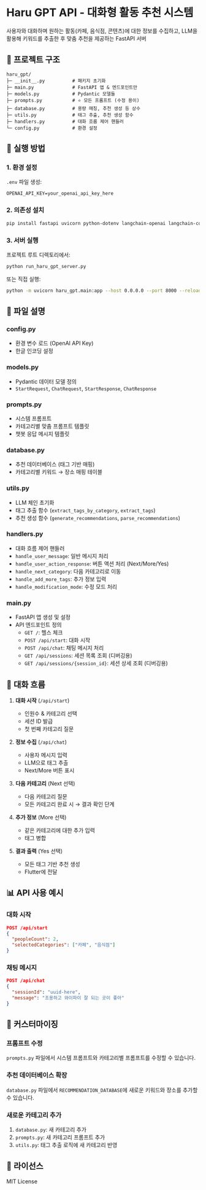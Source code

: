 # Haru GPT API - 대화형 활동 추천 시스템

사용자와 대화하며 원하는 활동(카페, 음식점, 콘텐츠)에 대한 정보를 수집하고,
LLM을 활용해 키워드를 추출한 후 맞춤 추천을 제공하는 FastAPI 서버

## 📁 프로젝트 구조

```
haru_gpt/
├─ __init__.py          # 패키지 초기화
├─ main.py              # FastAPI 앱 & 엔드포인트만
├─ models.py            # Pydantic 모델들
├─ prompts.py           # ⭐ 모든 프롬프트 (수정 용이)
├─ database.py          # 용량 매칭, 추천 생성 등 상수
├─ utils.py             # 태그 추출, 추천 생성 함수
├─ handlers.py          # 대화 흐름 제어 핸들러
└─ config.py            # 환경 설정
```

## 🚀 실행 방법

### 1. 환경 설정

`.env` 파일 생성:
```
OPENAI_API_KEY=your_openai_api_key_here
```

### 2. 의존성 설치

```bash
pip install fastapi uvicorn python-dotenv langchain-openai langchain-core
```

### 3. 서버 실행

프로젝트 루트 디렉토리에서:
```bash
python run_haru_gpt_server.py
```

또는 직접 실행:
```bash
python -m uvicorn haru_gpt.main:app --host 0.0.0.0 --port 8000 --reload
```

## 📄 파일 설명

### config.py
- 환경 변수 로드 (OpenAI API Key)
- 한글 인코딩 설정

### models.py
- Pydantic 데이터 모델 정의
- `StartRequest`, `ChatRequest`, `StartResponse`, `ChatResponse`

### prompts.py
- 시스템 프롬프트
- 카테고리별 맞춤 프롬프트 템플릿
- 챗봇 응답 메시지 템플릿

### database.py
- 추천 데이터베이스 (태그 기반 매핑)
- 카테고리별 키워드 → 장소 매핑 테이블

### utils.py
- LLM 체인 초기화
- 태그 추출 함수 (`extract_tags_by_category`, `extract_tags`)
- 추천 생성 함수 (`generate_recommendations`, `parse_recommendations`)

### handlers.py
- 대화 흐름 제어 핸들러
- `handle_user_message`: 일반 메시지 처리
- `handle_user_action_response`: 버튼 액션 처리 (Next/More/Yes)
- `handle_next_category`: 다음 카테고리로 이동
- `handle_add_more_tags`: 추가 정보 입력
- `handle_modification_mode`: 수정 모드 처리

### main.py
- FastAPI 앱 생성 및 설정
- API 엔드포인트 정의
  - `GET /`: 헬스 체크
  - `POST /api/start`: 대화 시작
  - `POST /api/chat`: 채팅 메시지 처리
  - `GET /api/sessions`: 세션 목록 조회 (디버깅용)
  - `GET /api/sessions/{session_id}`: 세션 상세 조회 (디버깅용)

## 🔄 대화 흐름

1. **대화 시작** (`/api/start`)
   - 인원수 & 카테고리 선택
   - 세션 ID 발급
   - 첫 번째 카테고리 질문

2. **정보 수집** (`/api/chat`)
   - 사용자 메시지 입력
   - LLM으로 태그 추출
   - Next/More 버튼 표시

3. **다음 카테고리** (Next 선택)
   - 다음 카테고리 질문
   - 모든 카테고리 완료 시 → 결과 확인 단계

4. **추가 정보** (More 선택)
   - 같은 카테고리에 대한 추가 입력
   - 태그 병합

5. **결과 출력** (Yes 선택)
   - 모든 태그 기반 추천 생성
   - Flutter에 전달

## 📊 API 사용 예시

### 대화 시작
```json
POST /api/start
{
  "peopleCount": 2,
  "selectedCategories": ["카페", "음식점"]
}
```

### 채팅 메시지
```json
POST /api/chat
{
  "sessionId": "uuid-here",
  "message": "조용하고 와이파이 잘 되는 곳이 좋아"
}
```

## 🔧 커스터마이징

### 프롬프트 수정
`prompts.py` 파일에서 시스템 프롬프트와 카테고리별 프롬프트를 수정할 수 있습니다.

### 추천 데이터베이스 확장
`database.py` 파일에서 `RECOMMENDATION_DATABASE`에 새로운 키워드와 장소를 추가할 수 있습니다.

### 새로운 카테고리 추가
1. `database.py`: 새 카테고리 추가
2. `prompts.py`: 새 카테고리 프롬프트 추가
3. `utils.py`: 태그 추출 로직에 새 카테고리 반영

## 📝 라이선스
MIT License

